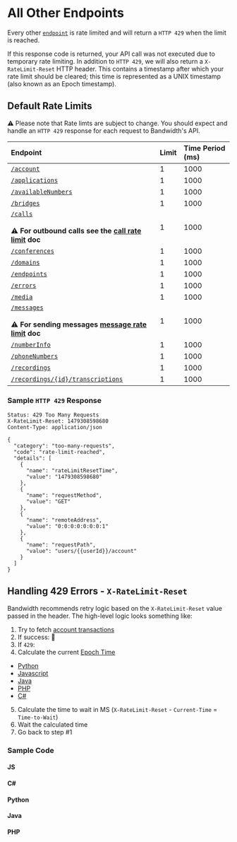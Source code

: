 # All Other Endpoints

Every other [`endpoint`](/methods/restApi.md) is rate limited and will return a `HTTP 429` when the limit is reached.

If this response code is returned, your API call was not executed due to temporary rate limiting. In addition to `HTTP 429`, we will also return a `X-RateLimit-Reset` HTTP header. This contains a timestamp after which your rate limit should be cleared; this time is represented as a UNIX timestamp (also known as an Epoch timestamp).

## Default Rate Limits

⚠️ Please note that Rate limts are subject to change. You should expect and handle an `HTTP 429` response for each request to Bandwidth's API.

| Endpoint                                                                                                                       | Limit | Time Period (ms) |
|:-------------------------------------------------------------------------------------------------------------------------------|:------|:-----------------|
| [`/account`](methods/account/account.md)                                                                                       | 1     | 1000             |
| [`/applications`](methods/applications/applications.md)                                                                        | 1     | 1000             |
| [`/availableNumbers`](methods/availableNumbers/availableNumbers.md)                                                            | 1     | 1000             |
| [`/bridges`](methods/bridges/bridges.md)                                                                                       | 1     | 1000             |
| [`/calls`](methods/calls/calls.md) <br><br> ⚠️ **For outbound calls see the [call rate limit](callRateLimits.md) doc**         | 1     | 1000             |
| [`/conferences`](methods/conferences/conferences.md)                                                                           | 1     | 1000             |
| [`/domains`](methods/domains/domains.md)                                                                                       | 1     | 1000             |
| [`/endpoints`](methods/endpoints/endpoints.md)                                                                                 | 1     | 1000             |
| [`/errors`](methods/errors/errors.md)                                                                                          | 1     | 1000             |
| [`/media`](methods/media/media.md)                                                                                             | 1     | 1000             |
| [`/messages`](methods/messages/messages.md)<br><br> ⚠️ **For sending messages [message rate limit](messageRateLimits.md) doc** | 1     | 1000             |
| [`/numberInfo`](methods/numberInfo/numberInfo.md)                                                                              | 1     | 1000             |
| [`/phoneNumbers`](methods/phoneNumbers/phoneNumbers.md)                                                                        | 1     | 1000             |
| [`/recordings`](methods/recordings/recordings.md)                                                                              | 1     | 1000             |
| [`/recordings/{id}/transcriptions`](methods/transcriptions/transcriptions.md)                                                  | 1     | 1000             |

### Sample `HTTP 429` Response

```http
Status: 429 Too Many Requests
X-RateLimit-Reset: 1479308598680
Content-Type: application/json

{
  "category": "too-many-requests",
  "code": "rate-limit-reached",
  "details": [
    {
      "name": "rateLimitResetTime",
      "value": "1479308598680"
    },
    {
      "name": "requestMethod",
      "value": "GET"
    },
    {
      "name": "remoteAddress",
      "value": "0:0:0:0:0:0:0:1"
    },
    {
      "name": "requestPath",
      "value": "users/{{userId}}/account"
    }
  ]
}
```

## Handling 429 Errors - `X-RateLimit-Reset`

Bandwidth recommends retry logic based on the `X-RateLimit-Reset` value passed in the header.  The high-level logic looks something like:

1. Try to fetch [account transactions](../methods/account/getAccountTransactions.md)
2. If success: 🎉
3. If `429`:
4. Calculate the current [Epoch Time](https://en.wikipedia.org/wiki/Unix_time)
  * [Python](https://docs.python.org/3.6/library/time.html)
  * [Javascript](https://developer.mozilla.org/en-US/docs/Web/JavaScript/Reference/Global_Objects/Date/now)
  * [Java](https://docs.oracle.com/javase/8/docs/api/java/time/Instant.html)
  * [PHP](http://php.net/manual/en/function.time.php)
  * <a href="https://msdn.microsoft.com/en-us/library/system.datetimeoffset.tounixtimeseconds(v=vs.110).aspx">C#</a>
5. Calculate the time to wait in MS (`X-RateLimit-Reset` - `Current-Time` = `Time-to-Wait`)
6. Wait the calculated time
7. Go back to step #1

### Sample Code

#### JS

#### C#

#### Python

#### Java

#### PHP